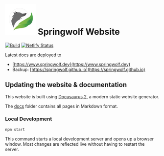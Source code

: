# <img src="static/img/logo.png" alt="Logo" width="100"/> Springwolf Website 
[![Build](https://github.com/springwolf/springwolf.github.io/actions/workflows/build.yml/badge.svg)](https://github.com/springwolf/springwolf.github.io/actions/workflows/build.yml)
[![Netlify Status](https://api.netlify.com/api/v1/badges/8dc370e2-1578-4a72-a729-747929a94400/deploy-status)](https://app.netlify.com/sites/springwolf/deploys)

Latest docs are deployed to
- [https://www.springwolf.dev](https://www.springwolf.dev)
- Backup: [https://springwolf.github.io](https://springwolf.github.io)

## Updating the website & documentation

This website is built using [Docusaurus 2](https://docusaurus.io/), a modern static website generator.

The [docs](docs) folder contains all pages in Markdown format.

### Local Development

```bash
npm start
```

This command starts a local development server and opens up a browser window.
Most changes are reflected live without having to restart the server.
